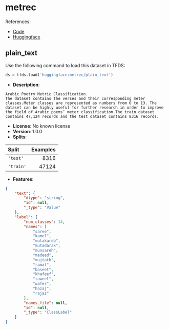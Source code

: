 # metrec

References:

*   [Code](https://github.com/huggingface/datasets/blob/master/datasets/metrec)
*   [Huggingface](https://huggingface.co/datasets/metrec)


## plain_text


Use the following command to load this dataset in TFDS:

```python
ds = tfds.load('huggingface:metrec/plain_text')
```

*   **Description**:

```
Arabic Poetry Metric Classification.
The dataset contains the verses and their corresponding meter classes.Meter classes are represented as numbers from 0 to 13. The dataset can be highly useful for further research in order to improve the field of Arabic poems’ meter classification.The train dataset contains 47,124 records and the test dataset contains 8316 records.
```

*   **License**: No known license
*   **Version**: 1.0.0
*   **Splits**:

Split  | Examples
:----- | -------:
`'test'` | 8316
`'train'` | 47124

*   **Features**:

```json
{
    "text": {
        "dtype": "string",
        "id": null,
        "_type": "Value"
    },
    "label": {
        "num_classes": 14,
        "names": [
            "saree",
            "kamel",
            "mutakareb",
            "mutadarak",
            "munsareh",
            "madeed",
            "mujtath",
            "ramal",
            "baseet",
            "khafeef",
            "taweel",
            "wafer",
            "hazaj",
            "rajaz"
        ],
        "names_file": null,
        "id": null,
        "_type": "ClassLabel"
    }
}
```


